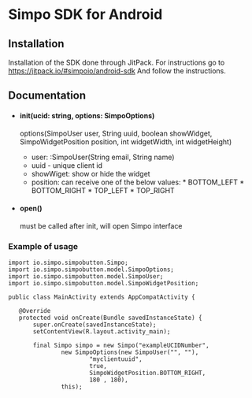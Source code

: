 # Simpo SDK for Android

## Installation
Installation of the SDK done through JitPack.
For instructions go to https://jitpack.io/#simpoio/android-sdk And follow the instructions.

## Documentation
- #### init(ucid: string, options: SimpoOptions)
  
  options(SimpoUser user, String uuid, boolean showWidget, SimpoWidgetPosition position, int widgetWidth, int widgetHeight)
    - user: <optional>:SimpoUser(String email, String name) 
    - uuid - unique client id
    - showWiget: show or hide the widget 
     - position: can receive one of the below values: 
      * BOTTOM_LEFT
      * BOTTOM_RIGHT
      * TOP_LEFT
      * TOP_RIGHT

- #### open()
  must be called after init, will open Simpo interface

### Example of usage
 ```
import io.simpo.simpobutton.Simpo;
import io.simpo.simpobutton.model.SimpoOptions;
import io.simpo.simpobutton.model.SimpoUser;
import io.simpo.simpobutton.model.SimpoWidgetPosition;

public class MainActivity extends AppCompatActivity {

    @Override
    protected void onCreate(Bundle savedInstanceState) {
        super.onCreate(savedInstanceState);
        setContentView(R.layout.activity_main);
        
        final Simpo simpo = new Simpo("exampleUCIDNumber",
                new SimpoOptions(new SimpoUser("", ""),
                        "myclientuuid",
                        true,
                        SimpoWidgetPosition.BOTTOM_RIGHT,
                        180 , 180),
                this);

 ```
